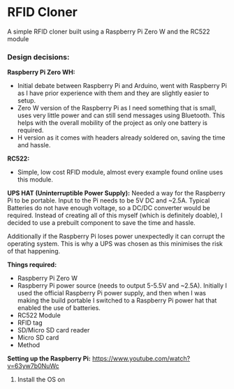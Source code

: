 # RFID Cloner
A simple RFID cloner built using a Raspberry Pi Zero W and the RC522 module

### Design decisions:

**Raspberry Pi Zero WH:**
 - Initial debate between Raspberry Pi and Arduino, went with Raspberry Pi as I have prior experience with them
   and they are slightly easier to setup.
 - Zero W version of the Raspberry Pi as I need something that is small, uses very little power and can still
   send messages using Bluetooth. This helps with the overall mobility of the project as only one battery is required.
 - H version as it comes with headers already soldered on, saving the time and hassle.

**RC522:**
- Simple, low cost RFID module, almost every example found online uses this module.

**UPS HAT (Uninterruptible Power Supply):**
Needed a way for the Raspberry Pi to be portable. Input to the Pi needs to be 5V DC and ~2.5A. Typical Batteries
do not have enough voltage, so a DC/DC converter would be required. Instead of creating all of this myself (which is
definitely doable), I decided to use a prebuilt component to save the time and hassle.

Additionally if the Raspberry Pi loses power unexpectedly it can corrupt the operating system. This is why a UPS was
chosen as this minimises the risk of that happening. 


**Things required:**
- Raspberry Pi Zero W
- Raspberry Pi power source (needs to output 5-5.5V and ~2.5A). Initially I used the official Raspberry Pi power supply,
  and then when I was making the build portable I switched to a Raspberry Pi power hat that enabled the use of batteries.
- RC522 Module
- RFID tag
- SD/Micro SD card reader
- Micro SD card
- Method

**Setting up the Raspberry Pi:**
https://www.youtube.com/watch?v=63yw7b0NuWc
1. Install the OS on
